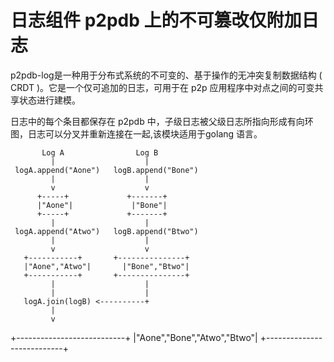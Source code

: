 # 日志组件  p2pdb 上的不可篡改仅附加日志

p2pdb-log是一种用于分布式系统的不可变的、基于操作的无冲突复制数据结构 ( CRDT )。它是一个仅可追加的日志，可用于在 p2p 应用程序中对点之间的可变共享状态进行建模。

日志中的每个条目都保存在 p2pdb 中，子级日志被父级日志所指向形成有向环图，日志可以分叉并重新连接在一起,该模块适用于golang 语言。


           Log A                Log B             
             |                    |
     logA.append("Aone")   logB.append("Bone")  
             |                    |
             v                    v
          +-----+             +-------+
          |"Aone"|             |"Bone"|
          +-----+             +-------+
             |                    |
     logA.append("Atwo")   logB.append("Btwo")
             |                    |
             v                    v
       +-----------+       +---------------+
       |"Aone","Atwo"|       |"Bone","Btwo"|
       +-----------+       +---------------+
             |                    |
             |                    |
       logA.join(logB) <----------+
             |
             v
+---------------------------+
|"Aone","Bone","Atwo","Btwo"|
+---------------------------+